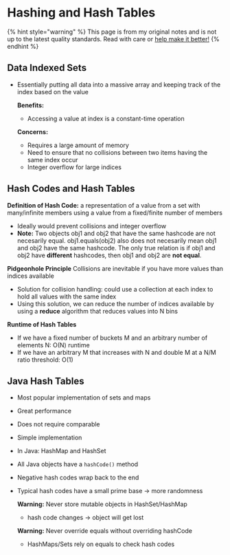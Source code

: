 # Hashing and Hash Tables

{% hint style="warning" %}
This page is from my original notes and is not up to the latest quality standards. Read with care or [help make it better!](https://github.com/64bitpandas/cs61b-notes/pulls)
{% endhint %}

## Data Indexed Sets

* Essentially putting all data into a massive array and keeping track of the index based on the value

  **Benefits:**

  * Accessing a value at index is a constant-time operation

  **Concerns:**

  * Requires a large amount of memory
  * Need to ensure that no collisions between two items having the same index occur
  * Integer overflow for large indices

## Hash Codes and Hash Tables

**Definition of Hash Code:** a representation of a value from a set with many/infinite members using a value from a fixed/finite number of members

* Ideally would prevent collisions and integer overflow
* **Note:** Two objects obj1 and obj2 that have the same hashcode are not necesarily equal. obj1.equals(obj2) also does not necesarily mean obj1 and obj2 have the same hashcode. The only true relation is if obj1 and obj2 have **different** hashcodes, then obj1 and obj2 are **not equal**.

**Pidgeonhole Principle** Collisions are inevitable if you have more values than indices available

* Solution for collision handling: could use a collection at each index to hold all values with the same index
* Using this solution, we can reduce the number of indices available by using a **reduce** algorithm that reduces values into N bins

**Runtime of Hash Tables**

* If we have a fixed number of buckets M and an arbitrary number of elements N: O\(N\) runtime
* If we have an arbitrary M that increases with N and double M at a N/M ratio threshold: O\(1\)

## Java Hash Tables

* Most popular implementation of sets and maps
* Great performance
* Does not require comparable
* Simple implementation
* In Java: HashMap and HashSet
* All Java objects have a `hashCode()` method
* Negative hash codes wrap back to the end
* Typical hash codes have a small prime base -&gt; more randomness

  **Warning:** Never store mutable objects in HashSet/HashMap

  * hash code changes -&gt; object will get lost

  **Warning:** Never override equals without overriding hashCode

  * HashMaps/Sets rely on equals to check hash codes

